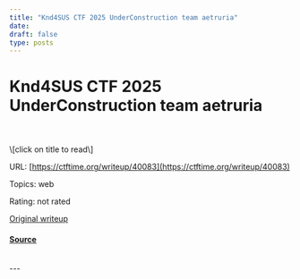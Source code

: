 ```yaml
---
title: "Knd4SUS CTF 2025 UnderConstruction team aetruria"
date: 
draft: false
type: posts
---
```

# Knd4SUS CTF 2025 UnderConstruction team aetruria

<br/>

<br/>
\[click on title to read\]

URL: [https://ctftime.org/writeup/40083](https://ctftime.org/writeup/40083)

Topics: web 

Rating: not rated

[Original writeup](https://github.com/MicheleMosca/CTF/tree/main/K!nd4SUS%20CTF%202025/web/UnderConstruction)

#### [Source](https://ctftime.org/writeup/40083)

<br/>
---
